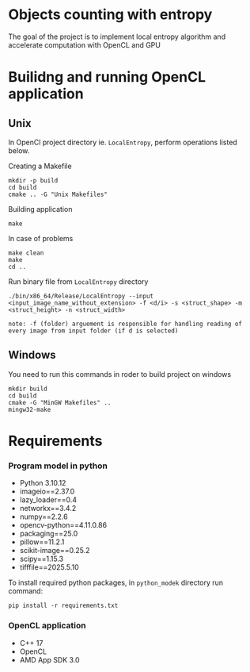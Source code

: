 # Objects counting with entropy

The goal of the project is to implement local entropy algorithm and accelerate computation with OpenCL and GPU

# Builidng and running OpenCL application

## Unix
In OpenCl project directory ie. `LocalEntropy`, perform operations listed below.

Creating a Makefile
```
mkdir -p build
cd build
cmake .. -G "Unix Makefiles"
```
Building application
```
make
```
In case of problems
```
make clean
make
cd ..
```
Run binary file from `LocalEntropy` directory
```
./bin/x86_64/Release/LocalEntropy --input <input_image_name_without_extension> -f <d/i> -s <struct_shape> -m <struct_height> -n <struct_width>

note: -f (folder) arguement is responsible for handling reading of every image from input folder (if d is selected)
```


## Windows
You need to run this commands in roder to build project on windows
```
mkdir build
cd build
cmake -G "MinGW Makefiles" ..
mingw32-make

```

# Requirements

### Program model in python
- Python 3.10.12
- imageio==2.37.0
- lazy_loader==0.4
- networkx==3.4.2
- numpy==2.2.6
- opencv-python==4.11.0.86
- packaging==25.0
- pillow==11.2.1
- scikit-image==0.25.2
- scipy==1.15.3
- tifffile==2025.5.10

To install required python packages, in `python_modek` directory run command:
```
pip install -r requirements.txt
```

### OpenCL application
 - C++ 17
 - OpenCL
 - AMD App SDK 3.0
